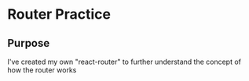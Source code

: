 # Router Practice

## Purpose
I've created my own "react-router" to further understand the concept of how the router works
